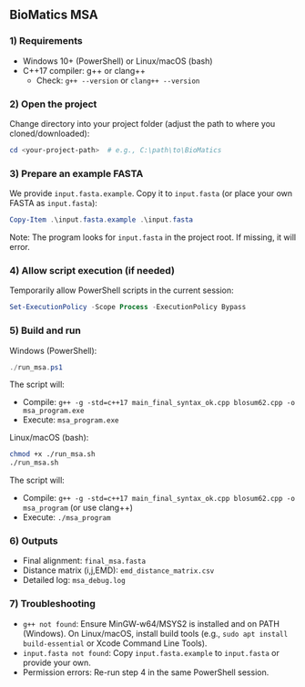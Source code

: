 ## BioMatics MSA

### 1) Requirements
- Windows 10+ (PowerShell) or Linux/macOS (bash)
- C++17 compiler: g++ or clang++
  - Check: `g++ --version` or `clang++ --version`

### 2) Open the project
Change directory into your project folder (adjust the path to where you cloned/downloaded):
```powershell
cd <your-project-path>  # e.g., C:\path\to\BioMatics
```

### 3) Prepare an example FASTA
We provide `input.fasta.example`. Copy it to `input.fasta` (or place your own FASTA as `input.fasta`):
```powershell
Copy-Item .\input.fasta.example .\input.fasta
```
Note: The program looks for `input.fasta` in the project root. If missing, it will error.

### 4) Allow script execution (if needed)
Temporarily allow PowerShell scripts in the current session:
```powershell
Set-ExecutionPolicy -Scope Process -ExecutionPolicy Bypass
```

### 5) Build and run

Windows (PowerShell):
```powershell
./run_msa.ps1
```
The script will:
- Compile: `g++ -g -std=c++17 main_final_syntax_ok.cpp blosum62.cpp -o msa_program.exe`
- Execute: `msa_program.exe`

Linux/macOS (bash):
```bash
chmod +x ./run_msa.sh
./run_msa.sh
```
The script will:
- Compile: `g++ -g -std=c++17 main_final_syntax_ok.cpp blosum62.cpp -o msa_program` (or use clang++)
- Execute: `./msa_program`

### 6) Outputs
- Final alignment: `final_msa.fasta`
- Distance matrix (i,j,EMD): `emd_distance_matrix.csv`
- Detailed log: `msa_debug.log`

### 7) Troubleshooting
- `g++ not found`: Ensure MinGW-w64/MSYS2 is installed and on PATH (Windows). On Linux/macOS, install build tools (e.g., `sudo apt install build-essential` or Xcode Command Line Tools).
- `input.fasta not found`: Copy `input.fasta.example` to `input.fasta` or provide your own.
- Permission errors: Re-run step 4 in the same PowerShell session.


